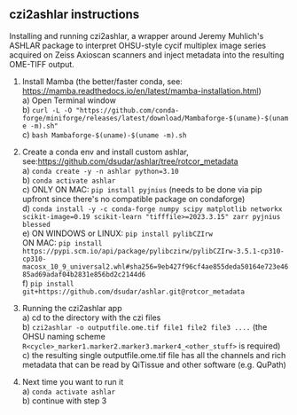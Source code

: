 ## czi2ashlar instructions

Installing and running czi2ashlar, a wrapper around Jeremy Muhlich's ASHLAR package to interpret OHSU-style cycif multiplex image series acquired on Zeiss Axioscan scanners and inject metadata into the resulting OME-TIFF output.<br>

1) Install Mamba (the better/faster conda, see: https://mamba.readthedocs.io/en/latest/mamba-installation.html)<br>
   a) Open Terminal window<br>
   b) `curl -L -O "https://github.com/conda-forge/miniforge/releases/latest/download/Mambaforge-$(uname)-$(uname -m).sh"`<br>
   c) `bash Mambaforge-$(uname)-$(uname -m).sh`<br>

2) Create a conda env and install custom ashlar, see:https://github.com/dsudar/ashlar/tree/rotcor_metadata<br>
   a) `conda create -y -n ashlar python=3.10`<br>
   b) `conda activate ashlar`<br>
   c) ONLY ON MAC: `pip install pyjnius`       (needs to be done via pip upfront since there's no compatible package on condaforge)<br>
   d) `conda install -y -c conda-forge numpy scipy matplotlib networkx scikit-image=0.19 scikit-learn "tifffile>=2023.3.15" zarr pyjnius blessed`<br>
   e) ON WINDOWS or LINUX: `pip install pylibCZIrw`<br>
   ON MAC: `pip install https://pypi.scm.io/api/package/pylibczirw/pylibCZIrw-3.5.1-cp310-cp310-macosx_10_9_universal2.whl#sha256=9eb427f96cf4ae855deda50164e723e4685ad69adaf04b2831e856bd2c2144d6`<br>
   f) `pip install git+https://github.com/dsudar/ashlar.git@rotcor_metadata`

3) Running the czi2ashlar app<br>
   a) cd to the directory with the czi files<br>
   b) `czi2ashlar -o outputfile.ome.tif file1 file2 file3 ....`  (the OHSU naming scheme `R<cycle>_marker1.marker2.marker3.marker4_<other_stuff>` is required)<br>
   c) the resulting single outputfile.ome.tif file has all the channels and rich metadata that can be read by QiTissue and other software (e.g. QuPath)<br>

4) Next time you want to run it<br>
   a) `conda activate ashlar`<br>
   b) continue with step 3<br>

